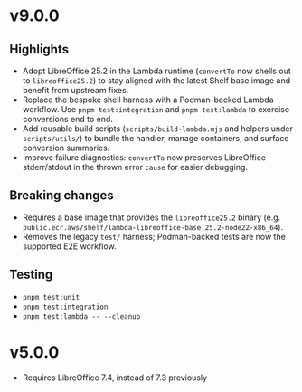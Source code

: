 # v9.0.0

## Highlights

- Adopt LibreOffice 25.2 in the Lambda runtime (`convertTo` now shells out to `libreoffice25.2`) to stay aligned with the latest Shelf base image and benefit from upstream fixes.
- Replace the bespoke shell harness with a Podman-backed Lambda workflow. Use `pnpm test:integration` and `pnpm test:lambda` to exercise conversions end to end.
- Add reusable build scripts (`scripts/build-lambda.mjs` and helpers under `scripts/utils/`) to bundle the handler, manage containers, and surface conversion summaries.
- Improve failure diagnostics: `convertTo` now preserves LibreOffice stderr/stdout in the thrown error `cause` for easier debugging.

## Breaking changes

- Requires a base image that provides the `libreoffice25.2` binary (e.g. `public.ecr.aws/shelf/lambda-libreoffice-base:25.2-node22-x86_64`).
- Removes the legacy `test/` harness; Podman-backed tests are now the supported E2E workflow.

## Testing

- `pnpm test:unit`
- `pnpm test:integration`
- `pnpm test:lambda -- --cleanup`

# v5.0.0

- Requires LibreOffice 7.4, instead of 7.3 previously
